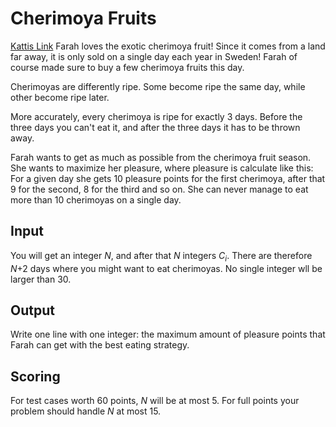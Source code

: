 # Cherimoya Fruits
[Kattis Link](https://po.kattis.com/problems/cherimoyor)
Farah loves the exotic cherimoya fruit! Since it comes from a land far away, it is only sold on a single day each year in Sweden! Farah of course made sure to buy a few cherimoya fruits this day.

Cherimoyas are differently ripe. Some become ripe the same day, while other become ripe later.

More accurately, every cherimoya is ripe for exactly 3 days. Before the three days you can't eat it, and after the three days it has to be thrown away.

Farah wants to get as much as possible from the cherimoya fruit season. She wants to maximize her pleasure, where pleasure is calculate like this: For a given day she gets 10 pleasure points for the first cherimoya, after that 9 for the second, 8 for the third and so on. She can never manage to eat more than 10 cherimoyas on a single day.

## Input
You will get an integer *N*, and after that *N* integers *C<sub>i</sub>*. There are therefore *N*+2 days where you might want to eat cherimoyas. No single integer wll be larger than 30.

## Output
Write one line with one integer: the maximum amount of pleasure points that Farah can get with the best eating strategy.

## Scoring
For test cases worth 60 points, *N* will be at most 5. For full points your problem should handle *N* at most 15.
